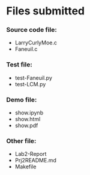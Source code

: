 # Files submitted

### Source code file:

+ LarryCurlyMoe.c
+ Faneuil.c

### Test file:

+ test-Faneuil.py
+ test-LCM.py

### Demo file:

+ show.ipynb
+ show.html
+ show.pdf
### Other file:

+ Lab2-Report
+ Prj2README.md
+ Makefile
